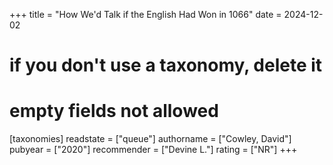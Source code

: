 +++
title = "How We'd Talk if the English Had Won in 1066"
date = 2024-12-02
# if you don't use a taxonomy, delete it
# empty fields not allowed
[taxonomies]
  readstate = ["queue"]
  authorname = ["Cowley, David"]
  pubyear = ["2020"]
  recommender = ["Devine L."]
  rating = ["NR"]
+++